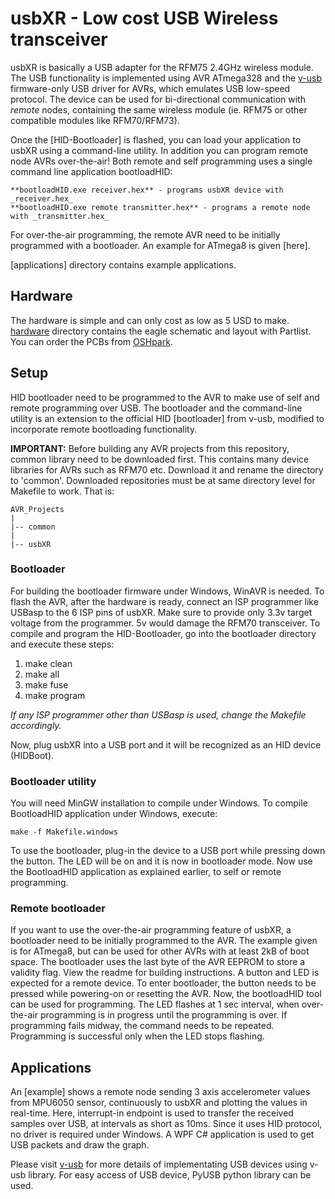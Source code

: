 usbXR - Low cost USB Wireless transceiver
=========================================

usbXR is basically a USB adapter for the RFM75 2.4GHz wireless module. The USB functionality is implemented using AVR ATmega328 and the [v-usb](https://www.obdev.at/products/vusb/index.html) firmware-only USB driver for AVRs, which emulates USB low-speed protocol. The device can be used for bi-directional communication with *remote* nodes, containing the same wireless module (ie. RFM75 or other compatible modules like RFM70/RFM73).

Once the [HID-Bootloader] is flashed, you can load your application to usbXR using a command-line utility. In addition you can program remote node AVRs over-the-air! Both remote and self programming uses a single command line application bootloadHID:

	**bootloadHID.exe receiver.hex** - programs usbXR device with _receiver.hex_
	**bootloadHID.exe remote transmitter.hex** - programs a remote node with _transmitter.hex_
	
For over-the-air programming, the remote AVR need to be initially programmed with a bootloader. An example for ATmega8 is given [here].
	
[applications] directory contains example applications.

 
Hardware
--------

The hardware is simple and can only cost as low as 5 USD to make. [hardware](https://github.com/visakhanc/usbXR/tree/master/hardware) directory contains the eagle schematic and layout with Partlist.
You can order the PCBs from [OSHpark](https://oshpark.com/shared_projects/8Y8Vg5b4).


Setup
-----

HID bootloader need to be programmed to the AVR to make use of self and remote programming over USB. The bootloader and the command-line utility is an extension to the official HID [bootloader] from v-usb, modified to incorporate remote bootloading functionality. 

**IMPORTANT:** Before building any AVR projects from this repository, common library need to be downloaded first. This contains many device libraries for AVRs such as RFM70 etc. Download it and rename the directory to 'common'. Downloaded repositories must be at same directory level for Makefile to work. That is:

	AVR_Projects
	|
	|-- common
	|
	|-- usbXR

	
### Bootloader

For building the bootloader firmware under Windows, WinAVR is needed. To flash the AVR, after the hardware is ready, connect an ISP programmer like USBasp to the 6 ISP pins of usbXR. Make sure to provide only 3.3v target voltage from the programmer. 5v would damage the RFM70 transceiver. To compile and program the HID-Bootloader, go into the bootloader directory and execute these steps:

1. make clean
2. make all
3. make fuse
4. make program

*If any ISP programmer other than USBasp is used, change the Makefile accordingly.*

Now, plug usbXR into a USB port and it will be recognized as an HID device (HIDBoot).


### Bootloader utility

You will need MinGW installation to compile under Windows. To compile BootloadHID application under Windows, execute:

	make -f Makefile.windows
	
To use the bootloader, plug-in the device to a USB port while pressing down the button. The LED will be on and it is now in bootloader mode. Now use the BootloadHID application as explained earlier, to self or remote programming.


### Remote bootloader

If you want to use the over-the-air programming feature of usbXR, a bootloader need to be initially programmed to the AVR. The example given is for ATmega8, but can be used for other AVRs with at least 2kB of boot space. The bootloader uses the last byte of the AVR EEPROM to store a validity flag. View the readme for building instructions. A button and LED is expected for a remote device. To enter bootloader, the button needs to be pressed while powering-on or resetting the AVR. Now, the bootloadHID tool can be used for programming. The LED flashes at 1 sec interval, when over-the-air programming is in progress until the programming is over. If programming fails midway, the command needs to be repeated. Programming is successful only when the LED stops flashing.


Applications
------------

An [example] shows a remote node sending 3 axis accelerometer values from MPU6050 sensor, continuously to usbXR and plotting the values in real-time. Here, interrupt-in endpoint is used to transfer the received samples over USB, at intervals as short as 10ms. Since it uses HID protocol, no driver is required under Windows. A WPF C# application is used to get USB packets and draw the graph.

Please visit [v-usb](https://www.obdev.at/products/vusb/index.html) for more details of implementating USB devices using v-usb library. For easy access of USB device, PyUSB python library can be used.